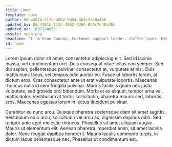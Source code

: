 ```yaml
---
title: Home
template: home
author: 06c4481b-212c-4862-9d64-8b5c7e48a46b
updated_by: 06c4481b-212c-4862-9d64-8b5c7e48a46b
updated_at: 1607194895
assets: sean.png
headline: 'I''m Sean Cannon. Customer support leader. Coffee lover. BBQ enthusiast. Fan of Javascript. Voracious reader. Ohioan. INFJ.'
id: home
---
```

Lorem ipsum dolor sit amet, consectetur adipiscing elit. Sed id lacinia massa, vel condimentum orci. Duis consequat vitae tellus non semper. Sed dui sapien, pellentesque pulvinar consectetur at, vulputate at nisl. Duis mattis nunc lacus, vel tempus odio auctor eu. Fusce ut lobortis lorem, at dictum eros. Cras consectetur ante ut erat vulputate lobortis. Maecenas rhoncus nulla id sem fringilla pulvinar. Mauris facilisis quam nec justo vulputate, sed gravida orci bibendum. Morbi et ex aliquet, tempor urna vel, mattis dolor. Vestibulum at tortor sollicitudin, pharetra mauris sed, lobortis eros. Maecenas egestas lorem in lectus tincidunt pulvinar.


Curabitur eu nunc arcu. Quisque pharetra scelerisque diam sit amet sagittis. Vestibulum odio arcu, sollicitudin vel arcu ac, dignissim dapibus nibh. Sed tempor ante eget molestie rhoncus. Phasellus sit amet aliquam augue. Mauris ut elementum elit. Aenean pharetra imperdiet enim, sit amet lacinia dolor. Nunc feugiat dapibus hendrerit. Mauris iaculis commodo turpis, in dictum lacus pellentesque nec. Phasellus ut condimentum est.